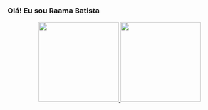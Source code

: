 ### Olá! Eu sou Raama Batista

<div align="center">
  <a href="https://github.com/RaamaBatista">
  <img height="180em" src="https://github-readme-stats.vercel.app/api?username=RaamaBatista&show_icons=true&theme=dark&include_all_commits=true&count_private=true"/>
  <img height="180em" src="https://github-readme-stats.vercel.app/api/top-langs/?username=RaamaBatista&layout=compact&langs_count=7&theme=dark"/>
</div>
